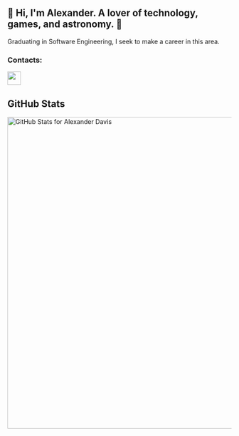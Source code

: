## 🚀 Hi, I'm Alexander. A lover of technology, games, and astronomy. 🚀

Graduating in Software Engineering, I seek to make a career in this area.

### Contacts:

<p align="left">
<a href="https://www.linkedin.com/in/alexander-davis-2669191b9/" target="blank"><img align="center" src="https://github.com/mishmanners/MishManners/blob/master/socials/transparent-Linkedin-logo-icon.png" alt="" height="30" /></a>
</p>

## GitHub Stats

<img src="https://github-readme-stats.vercel.app/api?username=shunny2&theme=midnight-purple&show_icons=true" alt="GitHub Stats for Alexander Davis" width="700"/>

<!--
**shunny2/shunny2** is a ✨ _special_ ✨ repository because its `README.md` (this file) appears on your GitHub profile.

Here are some ideas to get you started:

- 🔭 I’m currently working on ...
- 🌱 I’m currently learning ...
- 👯 I’m looking to collaborate on ...
- 🤔 I’m looking for help with ...
- 💬 Ask me about ...
- 📫 How to reach me: ...
- 😄 Pronouns: ...
- ⚡ Fun fact: ...
-->
